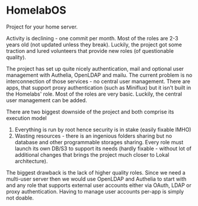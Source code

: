# HomelabOS

Project for your home server.

Activity is declining - one commit per month. Most of the roles are 2-3 years old (not updated unless they break). Luckily, the project
got some traction and lured volunteers that provide new roles (of questionable quality).

The project has set up quite nicely authentication, mail and optional user management with Authelia, OpenLDAP and mailu. The current
problem is no interconnection of those services - no central user management. There are apps, that support proxy authentication
(such as Miniflux) but it isn't built in the Homelabs' role. Most of the roles are very basic. Luckily, the central user management
can be added.

There are two biggest downside of the project and both comprise its execution model

1. Everything is run by root hence security is in stake (easily fixable IMHO)
2. Wasting resources - there is an ingenious folders sharing but no database and other programmable storages sharing. Every role must launch its own DB/S3 to support its needs (hardly fixable - without lot of additional changes that brings the project much closer to Lokal architecture).

The biggest drawback is the lack of higher quality roles. Since we need a multi-user server then we would use OpenLDAP and Authelia
to start with and any role that supports external user accounts either via OAuth, LDAP or proxy authentication. Having to manage
user accounts per-app is simply not doable.
